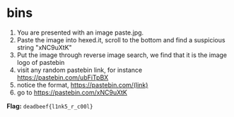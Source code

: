 # bins

1. You are presented with an image paste.jpg. 
2. Paste the image into hexed.it, scroll to the bottom and find a suspicious string "xNC9uXtK"
3. Put the image through reverse image search, we find that it is the image logo of pastebin
4. visit any random pastebin link, for instance https://pastebin.com/ubFiTpBX
5. notice the format, https://pastebin.com/(link)
6. go to https://pastebin.com/xNC9uXtK

**Flag:** `deadbeef{l1nk5_r_c00l}`